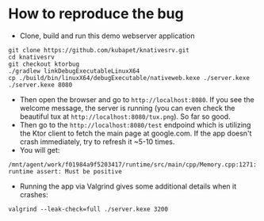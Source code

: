 # How to reproduce the bug

- Clone, build and run this demo webserver application

```
git clone https://github.com/kubapet/knativesrv.git
cd knativesrv
git checkout ktorbug
./gradlew linkDebugExecutableLinuxX64
cp ./build/bin/linuxX64/debugExecutable/nativeweb.kexe ./server.kexe
./server.kexe 8080
``` 

- Then open the browser and go to `http://localhost:8080`. 
  If you see the welcome message, the server is running
  (you can even check the beautiful tux at `http://localhost:8080/tux.png`).
  So far so good.
- Then go to the `http://localhost:8080/test` endpoind which is utilizing the Ktor
  client to fetch the main page at google.com. If the app doesn't crash immediately,
  try to refresh it ~5-10 times.
- You will get:
```
/mnt/agent/work/f01984a9f5203417/runtime/src/main/cpp/Memory.cpp:1271: runtime assert: Must be positive
```

- Running the app via Valgrind gives some additional details when it crashes:
```
valgrind --leak-check=full ./server.kexe 3200
```

